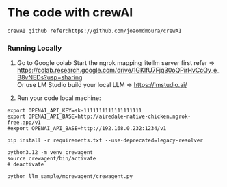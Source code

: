 # The code with crewAI
```
crewAI github refer:https://github.com/joaomdmoura/crewAI

```

### Running Locally

1. Go to Google colab Start the ngrok mapping litellm server first refer => https://colab.research.google.com/drive/1GKlfU7Fjq30oQPirHvCcQy_e_B8vNEDs?usp=sharing    
Or use LM Studio build your local LLM => https://lmstudio.ai/


2. Run your code local machine:
```
export OPENAI_API_KEY=sk-1111111111111111111
export OPENAI_API_BASE=http://airedale-native-chicken.ngrok-free.app/v1
#export OPENAI_API_BASE=http://192.168.0.232:1234/v1

pip install -r requirements.txt --use-deprecated=legacy-resolver

python3.12 -m venv crewagent
source crewagent/bin/activate
# deactivate

python llm_sample/mcrewagent/crewagent.py



```



